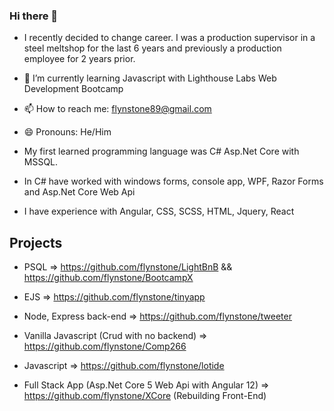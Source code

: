 ### Hi there 👋

- I recently decided to change career. I was a production supervisor in a steel meltshop for the last 6 years and previously a production employee for 2 years prior.

- 🌱 I’m currently learning Javascript with Lighthouse Labs Web Development Bootcamp
- 📫 How to reach me: flynstone89@gmail.com
- 😄 Pronouns: He/Him

- My first learned programming language was C# Asp.Net Core with MSSQL.
- In C# have worked with windows forms, console app, WPF, Razor Forms and Asp.Net Core Web Api
- I have experience with Angular, CSS, SCSS, HTML, Jquery, React

## Projects

- PSQL => https://github.com/flynstone/LightBnB && https://github.com/flynstone/BootcampX
- EJS => https://github.com/flynstone/tinyapp
- Node, Express back-end => https://github.com/flynstone/tweeter
- Vanilla Javascript (Crud with no backend) => https://github.com/flynstone/Comp266
- Javascript => https://github.com/flynstone/lotide

- Full Stack App (Asp.Net Core 5 Web Api with Angular 12) => https://github.com/flynstone/XCore (Rebuilding Front-End)
